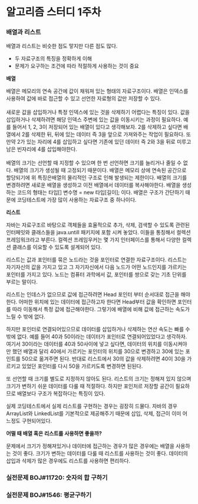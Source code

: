 <h1>알고리즘 스터디 1주차</h1>

<h3>배열과 리스트</h3>

배열과 리스트는 비슷한 점도 맣지만 다른 점도 많다.

* 두 자료구조의 특징을 정확하게 이해
* 문제가 요구하는 조건에 따라 적절하게 사용하는 것이 중요

**배열**

배열은 메모리의 연속 공간에 값이 채워져 있는 형태의 자료구조이다.
배열은 인덱스를 사용하여 값에 바로 접근할 수 있고 선언한 자료형의 값만 저장할 수 있다.
<br><br>
새로운 값을 삽입하거나 특정 인덱스에 있는 것을 삭제하기 어렵다는 특징이 있다. 값을 삽입하거나 삭제하려면 해당 인덱스 주변에 있는 값을 이동시키는 과정이 필요하다.
예를 들어서 1, 2, 3이 저장되어 있는 배열이 있다고 생각해보자.
2를 삭제하고 싶다면 배열에서 2를 삭제한 뒤, 뒤에 있는 데이터 즉 3을 앞으로 가져와주는 작업이 필요하다.
또 만약 2가 있는 자리에 4를 삽입하고 싶다면 기존에 있던 데이터 즉 2와 3을 뒤로 미루고 남은 빈자리에 4를 삽입해야한다.
<br><br>
배열의 크기는 선언할 때 지정할 수 있으며 한 번 선언하면 크기를 늘리거나 줄일 수 없다.
배열의 크기가 생성될 때 고정되기 때문이다.
배열은 메모리 상에 연속된 공간으로 할당되기에 위 특징은배열의 물리적인 구조로 인해 발생되는 제한이다.
배열의 크기를 변경하려면 새로운 배열을 생성하고 이전 배열에서 데이터를 복사해야한다.
배열을 생성하는 코드의 형태는 타입[] 변수명 = new 타입[길이]; 이다.
배열은 구조가 간단하기 때문에 코딩테스트에 가장 많이 사용하는 자료구조 중 하나이다.


**리스트**

자바는 자료구조르 바탕으로 객체들을 효율적으로 추가, 삭제, 검색할 수 있도록 관련된 인터페잇와 클래스들을 java.untill 패키지에 포함 시켜 놓았다.
이들을 통칭해서 컬렉션 프레임워크라고 부른다.
컬렉션 프레임우커는 몇 가지 인터페이스를 통해서 다양한 컬렉션 클래스를 이요할 수 있도록 설계되어 있다.


리스트는 값과 포인터를 묶은 노드라는 것을 포인터로 연결한 자료구조이다.
리스트는 자기자신의 값을 가지고 있고 그 자기자신에서 다음 노드가 어떤 노드인지를 가르키는 포인터를 가지고 있다.
노드는 컴퓨터 과학에서 값, 포인터를 쌍으로 갖는 기초 단위를 부르는 말이다.

리스트는 인데스가 없으므로 값에 접근하려면 Head 포인터 부터 순서대로 접근을 해야한다.
어떠한 위치에 있는 데이터에 접근하고자 한다면 Head부터 값을 확인하면 포인터를 따라 이동해서 특정 값에 접근해야한다.
그렇기에 배열에 비해 값에 접근하는 속도가 느릴 수 밖에 없다.

하지만 포인터로 연결되어있으므로 데이터를 삽입하거나 삭제하는 연산 속도는 빠를 수 밖에 없다.
예를 들어 40과 50이라는 데이터가 포인터로 연결되어있었다고 생각하자.
여기서 30이라는 데이터를 40과 50사이에 넣고 싶다면, 데이터의 위치를 이동시켜야만 했던 배열과 달리 40에서 가르키는 포인터의 위치를 30으로 변경하고 30에 있는 포인트를 50으로 옮겨주면 된다.
반대로 리스트에서 30의 값을 삭제하려면 40이 30을 가르키고 있었던 포인터를 다시 50을 가르키도록 변경하면 된된다.

또 선언할 때 크기를 별도로 지정하지 않아도 된다.
리스트의 크기는 정해져 있지 않으며 크기가 변하기 쉬운 데이터를 다룰 때 적절하다.
하지만 포인처르 저장할 공간이 필요하므로 배열보다 구조가 복잡하다는 특징이 있다.

실제 코딩테스트에서 실제 리스트를 구현하는 경우는 굉장히 드물다.
자바의 경우 ArrayList와 LinkedList를 기본적으로 제공해주기 때문에 삽입, 삭제, 접근이 이미 어느정도 구현되어있다.


**어떨 때 배열 혹은 리스트를 사용하면 좋을까?**

문제에서 크기가 정해져있거나 데이터에 접근하는 경우가 많은 경우에는 배열을 사용하는 것이 좋다.
크기가 변하는 데이터를 다룰 때 리스트를 사용하는 것이 좋다.
데이터의 삽입과 삭제가 많은 경우에도 리스트를 사용하면 편리하다.


<h3>실전문제 BOJ#11720: 숫자의 합 구하기</h3>
<h3>실전문제 BOJ#1546: 평균구하기</h3>